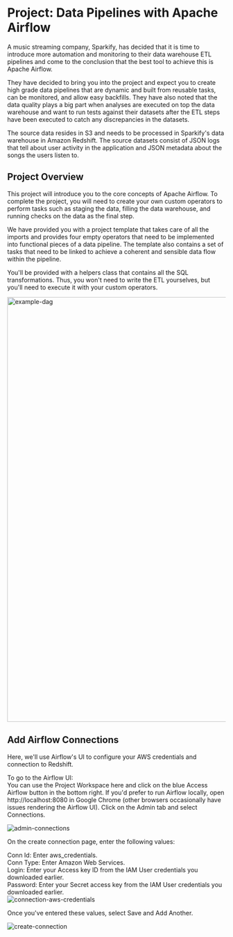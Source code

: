 # Project: Data Pipelines with Apache Airflow

A music streaming company, Sparkify, has decided that it is time to introduce more automation and monitoring to their data warehouse ETL pipelines and come to the conclusion that the best tool to achieve this is Apache Airflow.

They have decided to bring you into the project and expect you to create high grade data pipelines that are dynamic and built from reusable tasks, can be monitored, and allow easy backfills. They have also noted that the data quality plays a big part when analyses are executed on top the data warehouse and want to run tests against their datasets after the ETL steps have been executed to catch any discrepancies in the datasets.

The source data resides in S3 and needs to be processed in Sparkify's data warehouse in Amazon Redshift. The source datasets consist of JSON logs that tell about user activity in the application and JSON metadata about the songs the users listen to.


<h2>Project Overview</h2>
This project will introduce you to the core concepts of Apache Airflow. To complete the project, you will need to create your own custom operators to perform tasks such as staging the data, filling the data warehouse, and running checks on the data as the final step.

We have provided you with a project template that takes care of all the imports and provides four empty operators that need to be implemented into functional pieces of a data pipeline. The template also contains a set of tasks that need to be linked to achieve a coherent and sensible data flow within the pipeline.

You'll be provided with a helpers class that contains all the SQL transformations. Thus, you won't need to write the ETL yourselves, but you'll need to execute it with your custom operators.

<img width="977" alt="example-dag" src="https://user-images.githubusercontent.com/16669517/133000035-ec605e75-73d4-4bf5-aaf3-cfa56339237d.png">

<h2>Add Airflow Connections</h2>
Here, we'll use Airflow's UI to configure your AWS credentials and connection to Redshift.

To go to the Airflow UI:<br>
You can use the Project Workspace here and click on the blue Access Airflow button in the bottom right.
If you'd prefer to run Airflow locally, open http://localhost:8080 in Google Chrome (other browsers occasionally have issues rendering the Airflow UI).
Click on the Admin tab and select Connections.<br>

![admin-connections](https://user-images.githubusercontent.com/16669517/133000084-29260b83-16d3-4088-b677-7f1b4e5f6e24.png)

On the create connection page, enter the following values:<br>

Conn Id: Enter aws_credentials.<br>
Conn Type: Enter Amazon Web Services.<br>
Login: Enter your Access key ID from the IAM User credentials you downloaded earlier.<br>
Password: Enter your Secret access key from the IAM User credentials you downloaded earlier.<br>![connection-aws-credentials](https://user-images.githubusercontent.com/16669517/133000136-aa3f1169-f3ee-4402-b3af-0d6e80cba576.png)

Once you've entered these values, select Save and Add Another.<br>

![create-connection](https://user-images.githubusercontent.com/16669517/133000092-348545cc-72e5-44c6-9491-28627277b35c.png)



